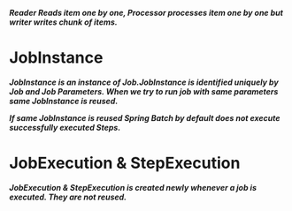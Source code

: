 ***Reader Reads item one by one, Processor processes item one by one but writer writes chunk of items.***

# JobInstance

***JobInstance is an instance of Job.JobInstance is identified uniquely by Job and Job Parameters.
When we try to run job with same parameters same JobInstance is reused.***

***If same JobInstance is reused Spring Batch by default does not execute successfully executed Steps.***

# JobExecution & StepExecution

***JobExecution & StepExecution is created newly whenever a job is executed. They are not reused.***